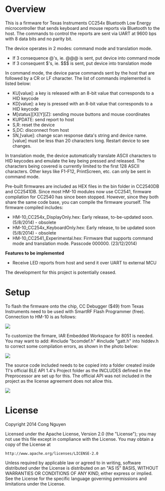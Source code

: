 # Overview

This is a firmware for Texas Instruments CC254x Bluetooth Low Energy microcontroller that sends
keyboard and mouse reports via Bluetooth to the host. The commands to control the reports are sent
via UART at 9600 bps with 8 data bits and no parity bit.

The device operates in 2 modes: command mode and translation mode.

 - If 3 consequence @'s, ie. @@@ is sent, put device into command mode
 - If 3 consequent $'s, ie. $$$ is sent, put device into translation mode

In command mode, the device parse commands sent by the host that are followed by a CR or LF character. The list of commands implemented is listed below:
+ KU[value]: a key is released with an 8-bit value that corresponds to a HID keycode
+ KD[value]: a key is pressed with an 8-bit value that corresponds to a HID keycode
+ M[status][X][Y][Z]: sending mouse buttons and mouse coordinates
+ KUPDATE: send report to host
+ S,R: reset the device
+ S,DC: disconnect from host
+ SN,[value]: change scan response data's string and device name. [value] must be less than 20 characters long. Restart device to see changes.

In translation mode, the device automatically translate ASCII characters to HID keycodes and emulate the key being pressed and released. The characters being covered is currently limited to the first 128 ASCII characters. Other keys like F1-F12, PrintScreen, etc. can only be sent in command mode.

Pre-built firmwares are included as HEX files in the bin folder in CC2540DB and CC2541DB. Since most HM-10 modules now use CC2541, firmware compilation for CC2540 has since been stopped. However, since they both share the same code base, you can compile the firmware yourself. The firmware compiled includes:
+ HM-10_CC254x_DisplayOnly.hex: Early release, to-be-updated soon. (5/8/2014) - obsolete
+ HM-10_CC254x_KeyboardOnly.hex: Early release, to be updated soon (5/8/2014) - obsolete
+ HM-10_CC2541_Experimental.hex: Firmware that supports command mode and translation mode. Passcode 000000. (23/12/2014)

**Features to be implemented**
+ Receive LED reports from host and send it over UART to external MCU

The development for this project is potentially ceased. 

# Setup
To flash the firmware onto the chip, CC Debugger ($49) from Texas Instruments need to be used with 
SmartRF Flash Programmer (free). Connection to HM-10 is as follows:

![](https://flashandrc.files.wordpress.com/2014/08/connection.png)

To customize the firmare, IAR Embedded Workspace for 8051 is needed. You may want to add:
    #include "bcomdef.h"
    #include "gatt.h"
into hiddev.h to correct some compilation errors, as shown in the photo below:

![](https://flashandrc.files.wordpress.com/2014/10/hiddev_adding_includes.png)

The source code included needs to be copied into a folder created inside TI's official BLE API 1.4's
Project folder as the INCLUDES defined in the Preprocessor are set up for this. The official API was 
not included in the project as the license agreement does not allow this.

![](https://flashandrc.files.wordpress.com/2014/10/folder-struct.png)

# License

Copyright 2014 Cong Nguyen

Licensed under the Apache License, Version 2.0 (the "License");
you may not use this file except in compliance with the License.
You may obtain a copy of the License at

    http://www.apache.org/licenses/LICENSE-2.0

Unless required by applicable law or agreed to in writing, software
distributed under the License is distributed on an "AS IS" BASIS,
WITHOUT WARRANTIES OR CONDITIONS OF ANY KIND, either express or implied.
See the License for the specific language governing permissions and
limitations under the License.
